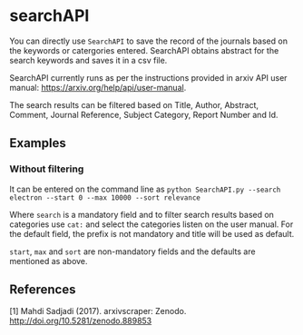 # searchAPI

You can directly use `SearchAPI` to save the record of the journals based on the keywords or catergories entered. SearchAPI obtains abstract for the search keywords and saves it in a csv file.

SearchAPI currently runs as per the instructions provided in arxiv API user manual: https://arxiv.org/help/api/user-manual. 

The search results can be filtered based on Title, Author, Abstract, Comment, Journal Reference, Subject Category, Report Number and Id. 

## Examples

### Without filtering
It can be entered on the command line as
	```
	python SearchAPI.py --search electron --start 0 --max 10000 --sort relevance
	```

Where `search` is a mandatory field and to filter search results based on categories use `cat:` and select the categories listen on the user manual. For the default field, the prefix is not mandatory and title will be used as default.   

`start`, `max` and `sort` are non-mandatory fields and the defaults are mentioned as above.


## References
<a id="1">[1]</a> 
Mahdi Sadjadi (2017). arxivscraper: Zenodo. http://doi.org/10.5281/zenodo.889853
